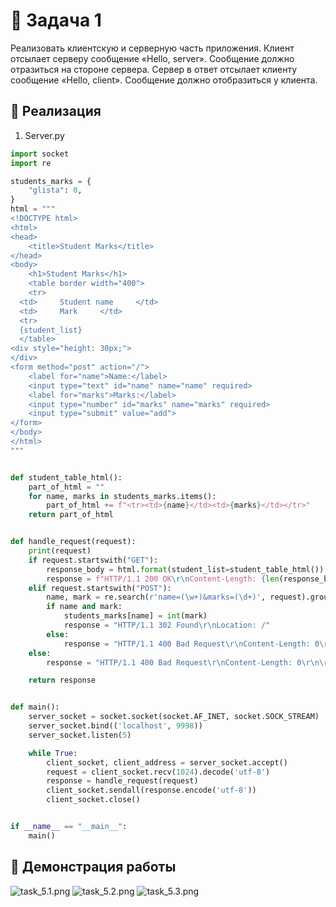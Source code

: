 #  🗿 Задача 1 
Реализовать клиентскую и серверную часть приложения. Клиент отсылает серверу сообщение «Hello, server». Сообщение должно отразиться на стороне сервера. Сервер в ответ отсылает клиенту сообщение «Hello, client». Сообщение должно отобразиться у клиента.

## 🥸 Реализация
1. Server.py
   
```python
import socket
import re

students_marks = {
    "glista": 0,
}
html = """
<!DOCTYPE html>
<html>
<head>
    <title>Student Marks</title>
</head>
<body>
    <h1>Student Marks</h1>
    <table border width="400">
    <tr>
  <td>     Student name     </td>
  <td>     Mark     </td>
  <tr>
  {student_list}
  </table>
<div style="height: 30px;">
</div>
<form method="post" action="/">
    <label for="name">Name:</label>
    <input type="text" id="name" name="name" required>
    <label for="marks">Marks:</label>
    <input type="number" id="marks" name="marks" required>
    <input type="submit" value="add">
</form>
</body>
</html>
"""


def student_table_html():
    part_of_html = ""
    for name, marks in students_marks.items():
        part_of_html += f"<tr><td>{name}</td><td>{marks}</td></tr>"
    return part_of_html


def handle_request(request):
    print(request)
    if request.startswith("GET"):
        response_body = html.format(student_list=student_table_html())
        response = f"HTTP/1.1 200 OK\r\nContent-Length: {len(response_body)}\r\n\r\n{response_body}"
    elif request.startswith("POST"):
        name, mark = re.search(r'name=(\w+)&marks=(\d+)', request).groups()
        if name and mark:
            students_marks[name] = int(mark)
            response = "HTTP/1.1 302 Found\r\nLocation: /"
        else:
            response = "HTTP/1.1 400 Bad Request\r\nContent-Length: 0\r\n\r\n"
    else:
        response = "HTTP/1.1 400 Bad Request\r\nContent-Length: 0\r\n\r\n"

    return response


def main():
    server_socket = socket.socket(socket.AF_INET, socket.SOCK_STREAM)
    server_socket.bind(('localhost', 9998))
    server_socket.listen(5)

    while True:
        client_socket, client_address = server_socket.accept()
        request = client_socket.recv(1024).decode('utf-8')
        response = handle_request(request)
        client_socket.sendall(response.encode('utf-8'))
        client_socket.close()


if __name__ == "__main__":
    main()

```


## 🤡 Демонстрация работы
![task_5.1.png](/Users/elizaveta/ITMO_ICT_WebDevelopment_2023-2024/students/K33402/Plastun_Elizaveta/laboratory_works/laboratory_work_1/reports/img/task_5.1.png)
![task_5.2.png](/Users/elizaveta/ITMO_ICT_WebDevelopment_2023-2024/students/K33402/Plastun_Elizaveta/laboratory_works/laboratory_work_1/reports/img/task_5.2.png)
![task_5.3.png](/Users/elizaveta/ITMO_ICT_WebDevelopment_2023-2024/students/K33402/Plastun_Elizaveta/laboratory_works/laboratory_work_1/reports/img/task_5.3.png)

